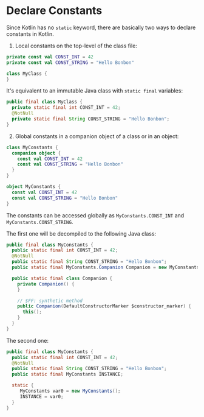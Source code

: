 # Declare Constants

Since Kotlin has no `static` keyword, there are basically two ways to declare constants in Kotlin.

1. Local constants on the top-level of the class file:

  ```kotlin
  private const val CONST_INT = 42
  private const val CONST_STRING = "Hello Bonbon"

  class MyClass {
  }
  ```

  It's equivalent to an immutable Java class with `static final` variables:

  ```java
  public final class MyClass {
    private static final int CONST_INT = 42;
    @NotNull
    private static final String CONST_STRING = "Hello Bonbon";
  }
  ```

2. Global constants in a companion object of a class or in an object:

  ```kotlin
  class MyConstants {
    companion object {
      const val CONST_INT = 42
      const val CONST_STRING = "Hello Bonbon"
    }
  }

  object MyConstants {
    const val CONST_INT = 42
    const val CONST_STRING = "Hello Bonbon"
  }
  ```

  The constants can be accessed globally as `MyConstants.CONST_INT` and `MyConstants.CONST_STRING`.

  The first one will be decompiled to the following Java class:

  ```java
  public final class MyConstants {  
    public static final int CONST_INT = 42;
    @NotNull
    public static final String CONST_STRING = "Hello Bonbon";
    public static final MyConstants.Companion Companion = new MyConstants.Companion((DefaultConstructorMarker)null);

    public static final class Companion {
      private Companion() {
      }

      // $FF: synthetic method
      public Companion(DefaultConstructorMarker $constructor_marker) {
        this();
      }
    }
  }
  ```

  The second one:

  ```java
  public final class MyConstants {
    public static final int CONST_INT = 42;
    @NotNull
    public static final String CONST_STRING = "Hello Bonbon";
    public static final MyConstants INSTANCE;

    static {
       MyConstants var0 = new MyConstants();
       INSTANCE = var0;
    }
  }
  ```
